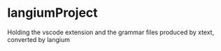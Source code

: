 # langiumProject

Holding the vscode extension and the grammar files produced by xtext, converted by langium
